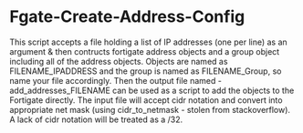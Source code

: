 # Fgate-Create-Address-Config
This script accepts a file holding a list of IP addresses (one per line) as an argument & then contructs fortigate address
objects and a group object including all of the address objects.  Objects are named as FILENAME_IPADDRESS and the group is named as FILENAME_Group, so name your file accordingly.  Then the output file named - add_addresses_FILENAME can be used as a script to add the objects to the Fortigate directly.  The input file will accept cidr notation and convert into appropriate net mask (using cidr_to_netmask - stolen from stackoverflow). A lack of cidr notation will be treated as a /32.
